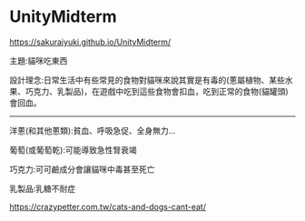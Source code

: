 # UnityMidterm
https://sakuraiyuki.github.io/UnityMidterm/

主題:貓咪吃東西

設計理念:日常生活中有些常見的食物對貓咪來說其實是有毒的(蔥屬植物、某些水果、巧克力、乳製品)，在遊戲中吃到這些食物會扣血，吃到正常的食物(貓罐頭)會回血。

--------------------------------------------


洋蔥(和其他蔥類):貧血、呼吸急促、全身無力...

葡萄(或葡萄乾):可能導致急性腎衰竭

巧克力:可可鹼成分會讓貓咪中毒甚至死亡

乳製品:乳糖不耐症



https://crazypetter.com.tw/cats-and-dogs-cant-eat/

